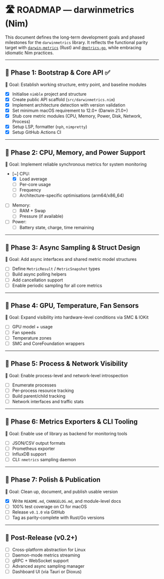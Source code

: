 # 🛣 ROADMAP — darwinmetrics (Nim)

This document defines the long-term development goals and phased milestones for the `darwinmetrics` library. It reflects the functional parity target with [`darwin-metrics`](https://github.com/sm-moshi/darwin-metrics) (Rust) and [`dmetrics-go`](https://github.com/sm-moshi/dmetrics-go), while embracing idiomatic Nim practices.

---

## 📍 Phase 1: Bootstrap & Core API ✅

🎯 Goal: Establish working structure, entry point, and baseline modules

- [x] Initialise `nimble` project and structure
- [x] Create public API scaffold (`src/darwinmetrics.nim`)
- [x] Implement architecture detection with version validation
- [x] Set minimum macOS requirement to 12.0+ (Darwin 21.0+)
- [x] Stub core metric modules (CPU, Memory, Power, Disk, Network, Process)
- [x] Setup LSP, formatter (`nph`, `nimpretty`)
- [x] Setup GitHub Actions CI

---

## 📍 Phase 2: CPU, Memory, and Power Support

🎯 Goal: Implement reliable synchronous metrics for system monitoring

- [~] CPU:
  - [x] Load average
  - [ ] Per-core usage
  - [ ] Frequency
  - [ ] Architecture-specific optimisations (arm64/x86_64)
- [ ] Memory:
  - [ ] RAM + Swap
  - [ ] Pressure (if available)
- [ ] Power:
  - [ ] Battery state, charge, time remaining

---

## 📍 Phase 3: Async Sampling & Struct Design

🎯 Goal: Add async interfaces and shared metric model structures

- [ ] Define `MetricResult` / `MetricSnapshot` types
- [ ] Build async polling helpers
- [ ] Add cancellation support
- [ ] Enable periodic sampling for all core metrics

---

## 📍 Phase 4: GPU, Temperature, Fan Sensors

🎯 Goal: Expand visibility into hardware-level conditions via SMC & IOKit

- [ ] GPU model + usage
- [ ] Fan speeds
- [ ] Temperature zones
- [ ] SMC and CoreFoundation wrappers

---

## 📍 Phase 5: Process & Network Visibility

🎯 Goal: Enable process-level and network-level introspection

- [ ] Enumerate processes
- [ ] Per-process resource tracking
- [ ] Build parent/child tracking
- [ ] Network interfaces and traffic stats

---

## 📍 Phase 6: Metrics Exporters & CLI Tooling

🎯 Goal: Enable use of library as backend for monitoring tools

- [ ] JSON/CSV output formats
- [ ] Prometheus exporter
- [ ] InfluxDB support
- [ ] CLI: `nmetrics` sampling daemon

---

## 📍 Phase 7: Polish & Publication

🎯 Goal: Clean up, document, and publish usable version

- [x] Write `README.md`, `CHANGELOG.md`, and module-level docs
- [ ] 100% test coverage on CI for macOS
- [ ] Release `v0.1.0` via GitHub
- [ ] Tag as parity-complete with Rust/Go versions

---

## 🚨 Post-Release (v0.2+)

- [ ] Cross-platform abstraction for Linux
- [ ] Daemon-mode metrics streaming
- [ ] gRPC + WebSocket support
- [ ] Advanced async sampling manager
- [ ] Dashboard UI (via Tauri or Dioxus)

